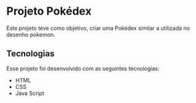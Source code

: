 # Projeto Pokédex


Este projeto teve como objetivo, criar uma Pokédex similar a utilizada no desenho pokemon.

## Tecnologias

Esse projeto foi desenvolvido com as seguintes tecnologias:

- HTML
- CSS
- Java Script
